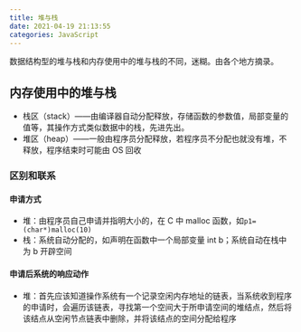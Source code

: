 ```yaml
---
title: 堆与栈
date: 2021-04-19 21:13:55
categories: JavaScript
---
```


数据结构型的堆与栈和内存使用中的堆与栈的不同，迷糊。由各个地方摘录。

<!--more-->

## 内存使用中的堆与栈

- 栈区（stack）——由编译器自动分配释放，存储函数的参数值，局部变量的值等，其操作方式类似数据中的栈，先进先出。
- 堆区（heap）——一般由程序员分配释放，若程序员不分配也就没有堆，不释放，程序结束时可能由 OS 回收

### 区别和联系

#### 申请方式

- 堆：由程序员自己申请并指明大小的，在 C 中 malloc 函数，如`p1=(char*)malloc(10)`
- 栈：系统自动分配的，如声明在函数中一个局部变量 int b；系统自动在栈中为 b 开辟空间

#### 申请后系统的响应动作

- 堆：首先应该知道操作系统有一个记录空闲内存地址的链表，当系统收到程序的申请时，会遍历该链表，寻找第一个空间大于所申请空间的堆结点，然后将该结点从空闲节点链表中删除，并将该结点的空间分配给程序

